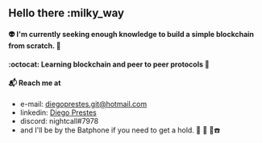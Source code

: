 ## Hello there :milky_way

#### :alien: I'm currently seeking enough knowledge to build a simple blockchain from scratch. 🤔

#### :octocat: Learning blockchain and peer to peer protocols 🧠

#### :mailbox_with_mail: Reach me at

- e-mail: <diegoprestes.git@hotmail.com>
- linkedin: [Diego Prestes](https://www.linkedin.com/in/diegoprestesgit/)
- discord: nightcall#7978
- and I'll be by the Batphone if you need to get a hold. :movie_camera: :vhs: 🦇☎️
